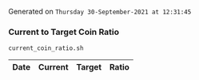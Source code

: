 Generated on `Thursday 30-September-2021 at 12:31:45`

### Current to Target Coin Ratio
`current_coin_ratio.sh`

Date|Current|Target|Ratio
---|---|---|---
